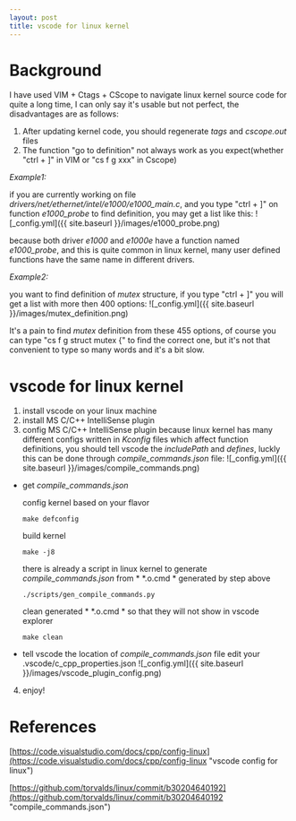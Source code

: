 ```yaml
---
layout: post
title: vscode for linux kernel
---
```


# Background
I have used VIM + Ctags + CScope to navigate linux kernel source code for quite a long time, I can only say it's usable but not perfect, the disadvantages are as follows:

1. After updating kernel code, you should regenerate *tags* and *cscope.out* files
2. The function "go to definition" not always work as you expect(whether "ctrl + ]" in VIM or "cs f g xxx" in Cscope)

*Example1:*

if you are currently working on file *drivers/net/ethernet/intel/e1000/e1000_main.c*, and you type "ctrl + ]" on function *e1000_probe* to find definition, you may get a list like this:
![_config.yml]({{ site.baseurl }}/images/e1000_probe.png)

because both driver *e1000* and *e1000e* have a function named *e1000_probe*, and this is quite common in linux kernel, many user defined functions have the same name in different drivers.

*Example2:*

you want to find definition of *mutex* structure, if you type "ctrl + ]" you will get a list with more then 400 options:
![_config.yml]({{ site.baseurl }}/images/mutex_definition.png)
    
It's a pain to find *mutex* definition from these 455 options, of course you can type "cs f g struct mutex {" to find the correct one, but it's not that convenient to type so many words and it's a bit slow.

# vscode for linux kernel
1. install vscode on your linux machine
2. install MS C/C++ IntelliSense plugin
3. config MS C/C++ IntelliSense plugin
because linux kernel has many different configs written in *Kconfig* files which affect function definitions, you should tell vscode the *includePath* and *defines*, luckly this can be done through *compile_commands.json* file:
![_config.yml]({{ site.baseurl }}/images/compile_commands.png)

- get *compile_commands.json*

    config kernel based on your flavor
    ```shell
    make defconfig
    ```
    build kernel
    ```shell
    make -j8
    ```
    there is already a script in linux kernel to generate *compile_commands.json* from * *.o.cmd * generated by step above
    ```shell
    ./scripts/gen_compile_commands.py
    ```
    clean generated * *.o.cmd * so that they will not show in vscode explorer
    ```shell
    make clean
    ```
- tell vscode the location of *compile_commands.json* file
    edit your .vscode/c_cpp_properties.json
    ![_config.yml]({{ site.baseurl }}/images/vscode_plugin_config.png)

4. enjoy!

# References
[https://code.visualstudio.com/docs/cpp/config-linux](https://code.visualstudio.com/docs/cpp/config-linux "vscode config for linux")

[https://github.com/torvalds/linux/commit/b30204640192](https://github.com/torvalds/linux/commit/b30204640192 "compile_commands.json")